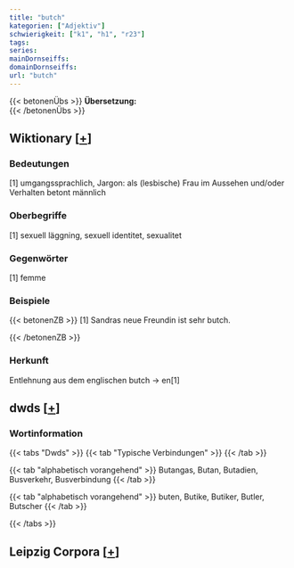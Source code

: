 ```yaml
---
title: "butch"
kategorien: ["Adjektiv"]
schwierigkeit: ["k1", "h1", "r23"]
tags:
series:
mainDornseiffs:
domainDornseiffs:
url: "butch"
---
```


{{< betonenÜbs >}}
**Übersetzung:**  
{{< /betonenÜbs >}}

## Wiktionary [[+](https://de.wiktionary.org/wiki/butch)]

### Bedeutungen
[1] umgangssprachlich, Jargon: als (lesbische) Frau im Aussehen und/oder Verhalten betont männlich  

### Oberbegriffe
[1] sexuell läggning, sexuell identitet, sexualitet  

### Gegenwörter
[1] femme  

### Beispiele
{{< betonenZB >}}
[1] Sandras neue Freundin ist sehr butch.  

{{< /betonenZB >}}
### Herkunft
Entlehnung aus dem englischen butch → en[1]  



## dwds [[+](https://www.dwds.de/wb/butch)]

### Wortinformation
{{< tabs "Dwds" >}}
{{< tab "Typische Verbindungen" >}}
{{< /tab >}}

{{< tab "alphabetisch vorangehend" >}}
Butangas, Butan, Butadien, Busverkehr, Busverbindung
{{< /tab >}}

{{< tab "alphabetisch vorangehend" >}}
buten, Butike, Butiker, Butler, Butscher
{{< /tab >}}

{{< /tabs >}}

## Leipzig Corpora [[+](https://corpora.uni-leipzig.de/en/res?word=butch&corpusId=deu_newscrawl-public_2018)]

